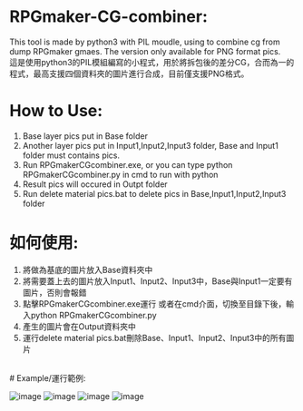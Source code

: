 # RPGmaker-CG-combiner:
This tool is made by python3 with PIL moudle, using to combine cg from dump RPGmaker gmaes. The version only available for PNG format pics.
</br>
這是使用python3的PIL模組編寫的小程式，用於將拆包後的差分CG，合而為一的程式，最高支援四個資料夾的圖片進行合成，目前僅支援PNG格式。
# How to Use:
1. Base layer pics put in Base folder
2. Another layer pics put in Input1,Input2,Input3 folder, Base and Input1 folder must contains pics.
3. Run RPGmakerCGcombiner.exe, or you can type python RPGmakerCGcombiner.py in cmd to run with python
4. Result pics will occured in Outpt folder
5. Run delete material pics.bat to delete pics in Base,Input1,Input2,Input3 folder
# 如何使用:
1. 將做為基底的圖片放入Base資料夾中
2. 將需要蓋上去的圖片放入Input1、Input2、Input3中，Base與Input1一定要有圖片，否則會報錯
3. 點擊RPGmakerCGcombiner.exe運行 或者在cmd介面，切換至目錄下後，輸入python RPGmakerCGcombiner.py
4. 產生的圖片會在Output資料夾中
5. 運行delete material pics.bat刪除Base、Input1、Input2、Input3中的所有圖片
</br>
# Example/運行範例:

![image](https://github.com/chirs2972/RPGmaker-Games-CG-combiner/blob/master/tutorial/tutorial1.JPG)
![image](https://github.com/chirs2972/RPGmaker-Games-CG-combiner/blob/master/tutorial/tutorial2.JPG)
![image](https://github.com/chirs2972/RPGmaker-Games-CG-combiner/blob/master/tutorial/tutorial3.JPG)
![image](https://github.com/chirs2972/RPGmaker-Games-CG-combiner/blob/master/tutorial/tutorial4.JPG)
